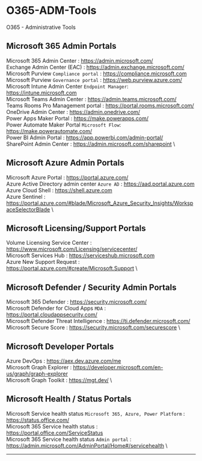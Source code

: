 # O365-ADM-Tools
O365 - Administrative Tools
## Microsoft 365 Admin Portals
Microsoft 365 Admin Center : https://admin.microsoft.com/ \
Exchange Admin Center (EAC) : https://admin.exchange.microsoft.com/ \
Microsoft Purview `Compliance portal` : https://compliance.microsoft.com \
Microsoft Purview `Governance portal` : https://web.purview.azure.com/ \
Microsoft Intune Admin Center `Endpoint Manager`: https://intune.microsoft.com \
Microsoft Teams Admin Center : https://admin.teams.microsoft.com/ \
Teams Rooms Pro Management portal : https://portal.rooms.microsoft.com/ \
OneDrive Admin Center : https://admin.onedrive.com/ \
Power Apps Maker Portal : https://make.powerapps.com/ \
Power Automate Maker Portal `Microsoft Flow`: https://make.powerautomate.com/ \
Power BI Admin Portal : https://app.powerbi.com/admin-portal/ \
SharePoint Admin Center : https://admin.microsoft.com/sharepoint \
## Microsoft Azure Admin Portals
Microsoft Azure Portal : https://portal.azure.com/ \
Azure Active Directory admin center `Azure AD` : https://aad.portal.azure.com \
Azure Cloud Shell : https://shell.azure.com \
Azure Sentinel : https://portal.azure.com/#blade/Microsoft_Azure_Security_Insights/WorkspaceSelectorBlade \
## Microsoft Licensing/Support Portals
Volume Licensing Service Center : https://www.microsoft.com/Licensing/servicecenter/ \
Microsoft Services Hub : https://serviceshub.microsoft.com \
Azure New Support Request : https://portal.azure.com/#create/Microsoft.Support \
## Microsoft Defender / Security Admin Portals
Microsoft 365 Defender : https://security.microsoft.com/ \
Microsoft Defender for Cloud Apps `MDA` : https://portal.cloudappsecurity.com/ \
Microsoft Defender Threat Intelligence : https://ti.defender.microsoft.com/ \
Microsoft Secure Score : https://security.microsoft.com/securescore \
## Microsoft Developer Portals
Azure DevOps : https://aex.dev.azure.com/me \
Microsoft Graph Explorer : https://developer.microsoft.com/en-us/graph/graph-explorer \
Microsoft Graph Toolkit : https://mgt.dev/ \
## Microsoft Health / Status Portals
Microsoft Service health status `Microsoft 365, Azure, Power Platform` : https://status.office.com/ \
Microsoft 365 Service health status : https://portal.office.com/ServiceStatus \
Microsoft 365 Service health status `Admin portal` : https://admin.microsoft.com/AdminPortal/Home#/servicehealth \
* * *

